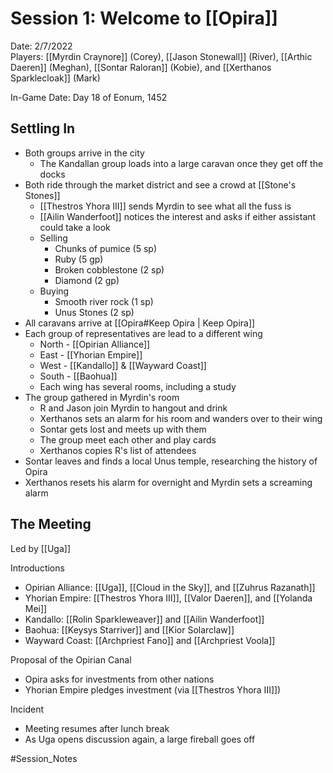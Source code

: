 # Session 1: Welcome to [[Opira]]

Date: 2/7/2022  
Players: [[Myrdin Craynore]] (Corey), [[Jason Stonewall]] (River), [[Arthic Daeren]] (Meghan), [[Sontar Raloran]] (Kobie), and [[Xerthanos Sparklecloak]] (Mark)

In-Game Date: Day 18 of Eonum, 1452

## Settling In
- Both groups arrive in the city
	- The Kandallan group loads into a large caravan once they get off the docks
- Both ride through the market district and see a crowd at [[Stone's Stones]]
	- [[Thestros Yhora III]] sends Myrdin to see what all the fuss is
	- [[Ailin Wanderfoot]] notices the interest and asks if either assistant could take a look
	- Selling
		- Chunks of pumice (5 sp)
		- Ruby (5 gp)
		- Broken cobblestone (2 sp)
		- Diamond (2 gp)
	- Buying
		- Smooth river rock (1 sp)
		- Unus Stones (2 sp)
- All caravans arrive at [[Opira#Keep Opira | Keep Opira]] 
- Each group of representatives are lead to a different wing
	- North - [[Opirian Alliance]]
	- East - [[Yhorian Empire]]
	- West - [[Kandallo]] & [[Wayward Coast]]
	- South - [[Baohua]]
	- Each wing has several rooms, including a study
- The group gathered in Myrdin's room
	- R and Jason join Myrdin to hangout and drink
	- Xerthanos sets an alarm for his room and wanders over to their wing
	- Sontar gets lost and meets up with them
	- The group meet each other and play cards
	- Xerthanos copies R's list of attendees 
- Sontar leaves and finds a local Unus temple, researching the history of Opira
- Xerthanos resets his alarm for overnight and Myrdin sets a screaming alarm

## The Meeting
Led by [[Uga]]

Introductions 
- Opirian Alliance: [[Uga]], [[Cloud in the Sky]], and [[Zuhrus Razanath]]
- Yhorian Empire: [[Thestros Yhora III]], [[Valor Daeren]], and [[Yolanda Mei]]
- Kandallo: [[Rolin Sparkleweaver]] and [[Ailin Wanderfoot]]
- Baohua: [[Keysys Starriver]] and [[Kior Solarclaw]]
- Wayward Coast: [[Archpriest Fano]] and [[Archpriest Voola]]

Proposal of the Opirian Canal
- Opira asks for investments from other nations
- Yhorian Empire pledges investment (via [[Thestros Yhora III]])

Incident
- Meeting resumes after lunch break
- As Uga opens discussion again, a large fireball goes off

#Session_Notes